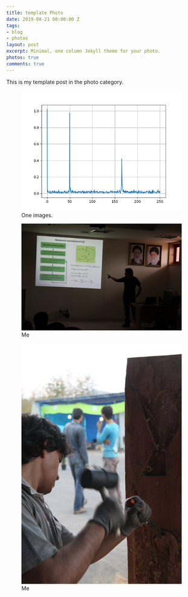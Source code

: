 ```yaml
---
title: template Photo
date: 2019-08-21 00:00:00 Z
tags:
- blog
- photos
layout: post
excerpt: Minimal, one column Jekyll theme for your photo.
photos: true
comments: true
---
```


This is my template post in the photo category.

<figure> 
	<img src="https://github.com/SaeedTaghavi/FourierTransform/blob/master/FourierTransform/frequencies.png?raw=true">
	<figcaption>One images.</figcaption>
</figure>


<figure> 
	<img src="https://github.com/SaeedTaghavi/myPic/blob/master/msc-thesis.JPG?raw=true">
	<figcaption>Me</figcaption>
</figure>

<figure> 
	<img src="https://github.com/SaeedTaghavi/SaeedTaghavi.github.io/blob/master/_posts/stv01.jpg?raw=true">
	<figcaption>Me</figcaption>
</figure>  
  
